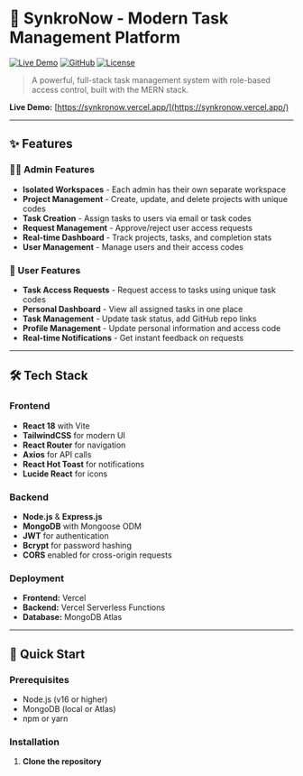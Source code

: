 # 🚀 SynkroNow - Modern Task Management Platform

[![Live Demo](https://img.shields.io/badge/demo-live-brightgreen)](https://synkronow.vercel.app/)
[![GitHub](https://img.shields.io/badge/github-repository-blue)](https://github.com/gaffar273/synkronow)
[![License](https://img.shields.io/badge/license-MIT-green)](LICENSE)

> A powerful, full-stack task management system with role-based access control, built with the MERN stack.

**Live Demo:** [https://synkronow.vercel.app/](https://synkronow.vercel.app/)

---

## ✨ Features

### 👨‍💼 Admin Features
- **Isolated Workspaces** - Each admin has their own separate workspace
- **Project Management** - Create, update, and delete projects with unique codes
- **Task Creation** - Assign tasks to users via email or task codes
- **Request Management** - Approve/reject user access requests
- **Real-time Dashboard** - Track projects, tasks, and completion stats
- **User Management** - Manage users and their access codes

### 👤 User Features
- **Task Access Requests** - Request access to tasks using unique task codes
- **Personal Dashboard** - View all assigned tasks in one place
- **Task Management** - Update task status, add GitHub repo links
- **Profile Management** - Update personal information and access code
- **Real-time Notifications** - Get instant feedback on requests

---

## 🛠️ Tech Stack

### Frontend
- **React 18** with Vite
- **TailwindCSS** for modern UI
- **React Router** for navigation
- **Axios** for API calls
- **React Hot Toast** for notifications
- **Lucide React** for icons

### Backend
- **Node.js** & **Express.js**
- **MongoDB** with Mongoose ODM
- **JWT** for authentication
- **Bcrypt** for password hashing
- **CORS** enabled for cross-origin requests

### Deployment
- **Frontend:** Vercel
- **Backend:** Vercel Serverless Functions
- **Database:** MongoDB Atlas

---

## 🚀 Quick Start

### Prerequisites
- Node.js (v16 or higher)
- MongoDB (local or Atlas)
- npm or yarn

### Installation

1. **Clone the repository**
